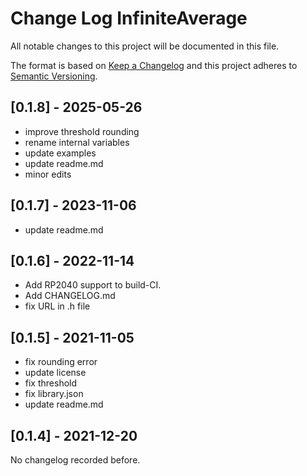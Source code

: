 # Change Log InfiniteAverage

All notable changes to this project will be documented in this file.

The format is based on [Keep a Changelog](http://keepachangelog.com/)
and this project adheres to [Semantic Versioning](http://semver.org/).


## [0.1.8] - 2025-05-26
- improve threshold rounding
- rename internal variables
- update examples
- update readme.md
- minor edits


## [0.1.7] - 2023-11-06
- update readme.md

## [0.1.6] - 2022-11-14
- Add RP2040 support to build-CI.
- Add CHANGELOG.md
- fix URL in .h file

## [0.1.5] - 2021-11-05
- fix rounding error
- update license
- fix threshold
- fix library.json
- update readme.md

## [0.1.4] - 2021-12-20


No changelog recorded before.



